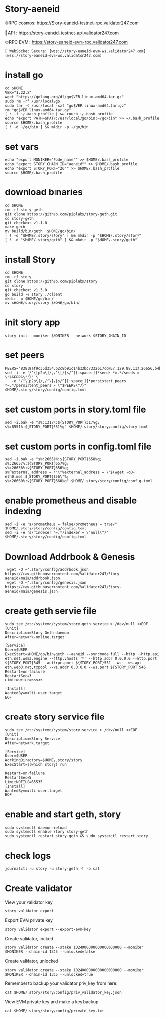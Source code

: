 # Story-aeneid

🌐RPC cosmos:  https://Story-eaneid-testnet-rpc.validator247.com

🔧API :   https://story-eaneid-testnet-api.validator247.com

⚙️RPC EVM : https://story-eaneid-evm-rpc.validator247.com

    📡 WebSocket Secure: [wss://story-eaneid-evm-ws.validator247.com](wss://story-eaneid-evm-ws.validator247.com)



  # install go
    cd $HOME
    VER="1.22.5"
    wget "https://golang.org/dl/go$VER.linux-amd64.tar.gz"
    sudo rm -rf /usr/local/go
    sudo tar -C /usr/local -xzf "go$VER.linux-amd64.tar.gz"
    rm "go$VER.linux-amd64.tar.gz"
    [ ! -f ~/.bash_profile ] && touch ~/.bash_profile
    echo "export PATH=$PATH:/usr/local/go/bin:~/go/bin" >> ~/.bash_profile
    source $HOME/.bash_profile
    [ ! -d ~/go/bin ] && mkdir -p ~/go/bin

# set vars
    echo "export MONIKER="Node_name"" >> $HOME/.bash_profile
    echo "export STORY_CHAIN_ID="aeneid"" >> $HOME/.bash_profile
    echo "export STORY_PORT="26"" >> $HOME/.bash_profile
    source $HOME/.bash_profile

# download binaries
    cd $HOME
    rm -rf story-geth
    git clone https://github.com/piplabs/story-geth.git
    cd story-geth
    git checkout v1.1.0
    make geth
    mv build/bin/geth  $HOME/go/bin/
    [ ! -d "$HOME/.story/story" ] && mkdir -p "$HOME/.story/story"
    [ ! -d "$HOME/.story/geth" ] && mkdir -p "$HOME/.story/geth"

# install Story
    cd $HOME
    rm -rf story
    git clone https://github.com/piplabs/story
    cd story
    git checkout v1.3.0
    go build -o story ./client 
    mkdir -p $HOME/go/bin/
    mv $HOME/story/story $HOME/go/bin/

# init story app
    story init --moniker $MONIKER --network $STORY_CHAIN_ID

# set peers
    PEERS="83818af9c35d3543b2c8b91c14b33bc7332617cd@57.129.88.113:26656,b4b3f2d3bf950c3f6819183471c22e425d7213b4@148.72.167.173:26646,7160dec63da82b56e1ce59a93c057c05e361cf85@135.181.117.37:64656,311cd3903e25ab85e5a26c44510fbc747ab61760@152.53.87.97:36656,a8d01e154197d799637eca4f0f369dc215db6b70@144.76.111.9:26656,a7c38e322fff3f264b9163db475ba42b1b48e765@65.21.97.155:26656,9d34ab3819aa8baa75589f99138318acfa0045f5@95.217.119.251:30900,8b8f8d6fb17b86499c491751975fe27234e60809@65.108.75.52:62656,dfb96be7e47cd76762c1dd45a5f76e536be47faa@65.108.45.34:32655,ae49103a54f77effa438978ad8a7ba09b6f20da0@144.76.202.120:35656,72c83daf61042571e1a98f6e474509157d9bdfe7@178.63.79.214:26656"
    sed -i -e "/^\[p2p\]/,/^\[/{s/^[[:space:]]*seeds *=.*/seeds = \"$SEEDS\"/}" \
       -e "/^\[p2p\]/,/^\[/{s/^[[:space:]]*persistent_peers *=.*/persistent_peers = \"$PEERS\"/}" $HOME/.story/story/config/config.toml

# set custom ports in story.toml file
    sed -i.bak -e "s%:1317%:${STORY_PORT}317%g;
    s%:8551%:${STORY_PORT}551%g" $HOME/.story/story/config/story.toml

# set custom ports in config.toml file
    sed -i.bak -e "s%:26658%:${STORY_PORT}658%g;
    s%:26657%:${STORY_PORT}657%g;
    s%:26656%:${STORY_PORT}656%g;
    s%^external_address = \"\"%external_address = \"$(wget -qO- eth0.me):${STORY_PORT}656\"%;
    s%:26660%:${STORY_PORT}660%g" $HOME/.story/story/config/config.toml

# enable prometheus and disable indexing
    sed -i -e "s/prometheus = false/prometheus = true/" $HOME/.story/story/config/config.toml
    sed -i -e "s/^indexer *=.*/indexer = \"null\"/" $HOME/.story/story/config/config.toml

 # Download Addrbook & Genesis

     wget -O ~/.story/config/addrbook.json https://raw.githubusercontent.com/Validator247/Story-aeneid/main/addrbook.json
     wget -O ~/.story/config/genesis.json https://raw.githubusercontent.com/Validator247/Story-aeneid/main/genesis.json

# create geth servie file
    sudo tee /etc/systemd/system/story-geth.service > /dev/null <<EOF
    [Unit]
    Description=Story Geth daemon
    After=network-online.target

    [Service]
    User=$USER
    ExecStart=$HOME/go/bin/geth --aeneid --syncmode full --http --http.api eth,net,web3,engine --http.vhosts '*' --http.addr 0.0.0.0 --http.port ${STORY_PORT}545 --authrpc.port ${STORY_PORT}551 --ws --ws.api eth,web3,net,txpool --ws.addr 0.0.0.0 --ws.port ${STORY_PORT}546
    Restart=on-failure
    RestartSec=3
    LimitNOFILE=65535

    [Install]
    WantedBy=multi-user.target
    EOF

# create story service file
    sudo tee /etc/systemd/system/story.service > /dev/null <<EOF
    [Unit]
    Description=Story Service
    After=network.target

    [Service]
    User=$USER
    WorkingDirectory=$HOME/.story/story
    ExecStart=$(which story) run

    Restart=on-failure
    RestartSec=5
    LimitNOFILE=65535
    [Install]
    WantedBy=multi-user.target
    EOF

 # enable and start geth, story
    sudo systemctl daemon-reload
    sudo systemctl enable story story-geth
    sudo systemctl restart story-geth && sudo systemctl restart story

# check logs
    journalctl -u story -u story-geth -f -o cat

# Create validator

View your validator key

    story validator export

Export EVM private key

    story validator export --export-evm-key

Create validator, locked

    story validator create --stake 1024000000000000000000 --moniker $MONIKER --chain-id 1315 --unlocked=false

Create validator, unlocked

    story validator create --stake 1024000000000000000000 --moniker $MONIKER --chain-id 1315 --unlocked=true

Remember to backup your validator priv_key from here:

    cat $HOME/.story/story/config/priv_validator_key.json

View EVM private key and make a key backup

    cat $HOME/.story/story/config/private_key.txt
